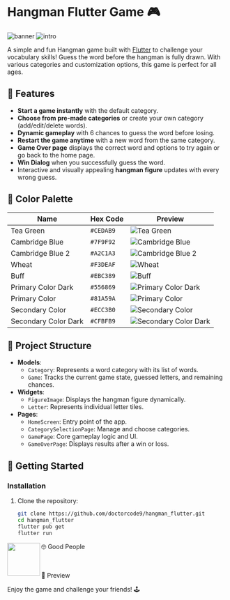 # Hangman Flutter Game 🎮


![banner](https://user-images.githubusercontent.com/73842931/203234278-72dc4c28-0542-475e-8b0a-a64993b7f79b.png)
![intro](https://github.com/user-attachments/assets/22f243cd-6db9-45ea-9fa7-9aa8f62ba9b0)


A simple and fun Hangman game built with [Flutter](https://flutter.dev/) to challenge your vocabulary skills! Guess the word before the hangman is fully drawn. With various categories and customization options, this game is perfect for all ages.

## 🌟 Features
- **Start a game instantly** with the default category.
- **Choose from pre-made categories** or create your own category (add/edit/delete words).
- **Dynamic gameplay** with 6 chances to guess the word before losing.
- **Restart the game anytime** with a new word from the same category.
- **Game Over page** displays the correct word and options to try again or go back to the home page.
- **Win Dialog** when you successfully guess the word.
- Interactive and visually appealing **hangman figure** updates with every wrong guess.

## 🎨 Color Palette

| Name                   | Hex Code     | Preview                  |
|------------------------|--------------|--------------------------|
| Tea Green              | `#CEDAB9`    | ![Tea Green](https://via.placeholder.com/100x100/CEDAB9?text=+) |
| Cambridge Blue         | `#7F9F92`    | ![Cambridge Blue](https://via.placeholder.com/100x100/7F9F92?text=+) |
| Cambridge Blue 2       | `#A2C1A3`    | ![Cambridge Blue 2](https://via.placeholder.com/100x100/A2C1A3?text=+) |
| Wheat                  | `#F3DEAF`    | ![Wheat](https://via.placeholder.com/100x100/F3DEAF?text=+) |
| Buff                   | `#EBC389`    | ![Buff](https://via.placeholder.com/100x100/EBC389?text=+) |
| Primary Color Dark     | `#556869`    | ![Primary Color Dark](https://via.placeholder.com/100x100/556869?text=+) |
| Primary Color          | `#81A59A`    | ![Primary Color](https://via.placeholder.com/100x100/81A59A?text=+) |
| Secondary Color        | `#ECC3B0`    | ![Secondary Color](https://via.placeholder.com/100x100/ECC3B0?text=+) |
| Secondary Color Dark   | `#CFBFB9`    | ![Secondary Color Dark](https://via.placeholder.com/100x100/CFBFB9?text=+) |

## 📂 Project Structure
- **Models**:
  - `Category`: Represents a word category with its list of words.
  - `Game`: Tracks the current game state, guessed letters, and remaining chances.
- **Widgets**:
  - `FigureImage`: Displays the hangman figure dynamically.
  - `Letter`: Represents individual letter tiles.
- **Pages**:
  - `HomeScreen`: Entry point of the app.
  - `CategorySelectionPage`: Manage and choose categories.
  - `GamePage`: Core gameplay logic and UI.
  - `GameOverPage`: Displays results after a win or loss.

## 🚀 Getting Started

### Installation
1. Clone the repository:
   ```bash
   git clone https://github.com/doctorcode9/hangman_flutter.git
   cd hangman_flutter
   flutter pub get
   flutter run
🤓 Good People <a href="https://github.com/doctorcode9"><img align="left" src="https://avatars.githubusercontent.com/u/73842931?s=100" height="75"></a>

<br> <br> 🎥 Preview

<!-- Add your screen recording here -->



Enjoy the game and challenge your friends! 🕹️





